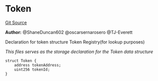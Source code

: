# Token
[Git Source](https://github.com/thrackle-io/rules-protocol/blob/4f7789968960e18493ff0b85b09856f12969daac/src/application/TokenStorage.sol)

**Author:**
@ShaneDuncan602 @oscarsernarosero @TJ-Everett

Declaration for token structure
Token Registry(for lookup purposes)

*This files serves as the storage declaration for the Token data structure*


```solidity
struct Token {
    address tokenAddress;
    uint256 tokenId;
}
```

